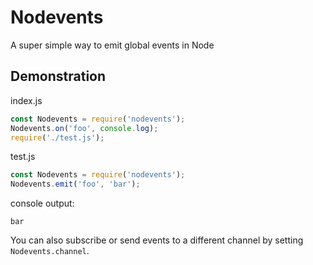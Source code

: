 # Nodevents
A super simple way to emit global events in Node

## Demonstration
index.js
```js
const Nodevents = require('nodevents');
Nodevents.on('foo', console.log);
require('./test.js');
```
test.js
```js
const Nodevents = require('nodevents');
Nodevents.emit('foo', 'bar');
```
console output:
```
bar
```
You can also subscribe or send events to a different channel by setting `Nodevents.channel`.
